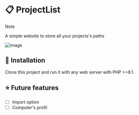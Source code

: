 # 📋 ProjectList

> [!NOTE]
> A simple website to store all your projects's paths

![image](https://github.com/user-attachments/assets/a6ee61c2-8180-49e1-8de4-fff9c950fbe5)

## 🔧 Installation

Clone this project and run it with any web server with PHP >=8.1.

## ⭐ Future features

- [ ] Import option
- [ ] Computer's profil
